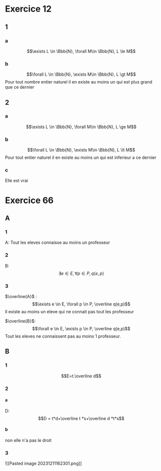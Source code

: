 # Exercice 12
## 1
### a
$$\exists L \in \Bbb{N}, \forall M\in \Bbb{N}, L \le M$$
### b
$$\forall L \in \Bbb{N}, \exists M\in \Bbb{N}, L \gt M$$
Pour tout nombre entier naturel il en existe au moins un qui est plus grand que ce dernier

## 2
### a
$$\exists L \in \Bbb{N}, \forall M\in \Bbb{N}, L \ge M$$
### b
$$\forall L \in \Bbb{N}, \exists M\in \Bbb{N}, L \lt M$$
Pour tout entier naturel il en existe au moins un qui est inferieur a ce dernier
### c
Elle est vrai


# Exercice 66

## A
### 1
A: Tout les eleves connaisse au moins un professeur
### 2
B: $$\exists e \in E, \forall p \in P, q(e,p)$$
### 3
$\overline{A}$ : $$\exists e \in E, \forall p \in P, \overline q(e,p)$$
Il existe au moins un eleve qui ne connait pas tout les professeur

$\overline{B}$: $$\forall e \in E, \exists p \in P, \overline q(e,p)$$
Tout les eleves ne connaissent pas au moins 1 professeur.

## B
### 1
$$E=t.\overline d$$
### 2
#### a
D: 
$$D = t*d+\overline t *s+\overline d *t*s$$
#### b
non elle n'a pas le droit
### 3
![[Pasted image 20231211162301.png]]
